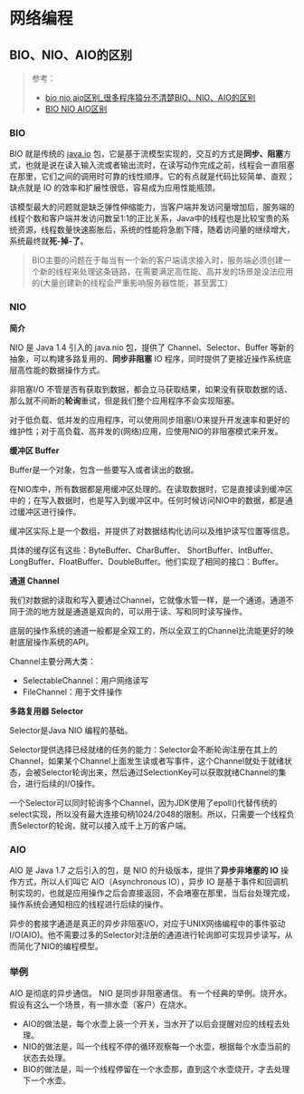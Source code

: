 # 网络编程



## BIO、NIO、AIO的区别

> 参考：
>
> - [bio nio aio区别_很多程序猿分不清楚BIO、NIO、AIO的区别](https://blog.csdn.net/weixin_32120857/article/details/113046862)
>- [BIO NIO AIO区别](https://zhuanlan.zhihu.com/p/112810033)

### BIO

BIO 就是传统的 [java.io](http://java.io/) 包，它是基于流模型实现的，交互的方式是**同步、阻塞**方式，也就是说在读入输入流或者输出流时，在读写动作完成之前，线程会一直阻塞在那里，它们之间的调用时可靠的线性顺序。它的有点就是代码比较简单、直观；缺点就是 IO 的效率和扩展性很低，容易成为应用性能瓶颈。

该模型最大的问题就是缺乏弹性伸缩能力，当客户端并发访问量增加后，服务端的线程个数和客户端并发访问数呈1:1的正比关系，Java中的线程也是比较宝贵的系统资源，线程数量快速膨胀后，系统的性能将急剧下降，随着访问量的继续增大，系统最终就**死-掉-了**。

> BIO主要的问题在于每当有一个新的客户端请求接入时，服务端必须创建一个新的线程来处理这条链路，在需要满足高性能、高并发的场景是没法应用的(大量创建新的线程会严重影响服务器性能，甚至罢工)



### NIO

**简介**

NIO 是 Java 1.4 引入的 java.nio 包，提供了 Channel、Selector、Buffer 等新的抽象，可以构建多路复用的、**同步非阻塞** IO 程序，同时提供了更接近操作系统底层高性能的数据操作方式。

非阻塞I/O 不管是否有获取到数据，都会立马获取结果，如果没有获取数据的话、那么就不间断的**轮询**重试，但是我们整个应用程序不会实现阻塞。

对于低负载、低并发的应用程序，可以使用同步阻塞I/O来提升开发速率和更好的维护性；对于高负载、高并发的(网络)应用，应使用NIO的非阻塞模式来开发。



**缓冲区 Buffer**

Buffer是一个对象，包含一些要写入或者读出的数据。

在NIO库中，所有数据都是用缓冲区处理的。在读取数据时，它是直接读到缓冲区中的；在写入数据时，也是写入到缓冲区中。任何时候访问NIO中的数据，都是通过缓冲区进行操作。

缓冲区实际上是一个数组，并提供了对数据结构化访问以及维护读写位置等信息。

具体的缓存区有这些：ByteBuffer、CharBuffer、 ShortBuffer、IntBuffer、LongBuffer、FloatBuffer、DoubleBuffer。他们实现了相同的接口：Buffer。



**通道 Channel**

我们对数据的读取和写入要通过Channel，它就像水管一样，是一个通道。通道不同于流的地方就是通道是双向的，可以用于读、写和同时读写操作。

底层的操作系统的通道一般都是全双工的，所以全双工的Channel比流能更好的映射底层操作系统的API。

Channel主要分两大类：

- SelectableChannel：用户网络读写
- FileChannel：用于文件操作



**多路复用器 Selector**

Selector是Java NIO 编程的基础。

Selector提供选择已经就绪的任务的能力：Selector会不断轮询注册在其上的Channel，如果某个Channel上面发生读或者写事件，这个Channel就处于就绪状态，会被Selector轮询出来，然后通过SelectionKey可以获取就绪Channel的集合，进行后续的I/O操作。

一个Selector可以同时轮询多个Channel，因为JDK使用了epoll()代替传统的select实现，所以没有最大连接句柄1024/2048的限制。所以，只需要一个线程负责Selector的轮询，就可以接入成千上万的客户端。



### AIO

AIO 是 Java 1.7 之后引入的包，是 NIO 的升级版本，提供了**异步非堵塞的 IO** 操作方式，所以人们叫它 AIO（Asynchronous IO），异步 IO 是基于事件和回调机制实现的，也就是应用操作之后会直接返回，不会堵塞在那里，当后台处理完成，操作系统会通知相应的线程进行后续的操作。

异步的套接字通道是真正的异步非阻塞I/O，对应于UNIX网络编程中的事件驱动I/O(AIO)。他不需要过多的Selector对注册的通道进行轮询即可实现异步读写，从而简化了NIO的编程模型。



### 举例

AIO 是彻底的异步通信。
NIO 是同步非阻塞通信。
有一个经典的举例。烧开水。
假设有这么一个场景，有一排水壶（客户）在烧水。

- AIO的做法是，每个水壶上装一个开关，当水开了以后会提醒对应的线程去处理。
- NIO的做法是，叫一个线程不停的循环观察每一个水壶，根据每个水壶当前的状态去处理。
- BIO的做法是，叫一个线程停留在一个水壶那，直到这个水壶烧开，才去处理下一个水壶。





